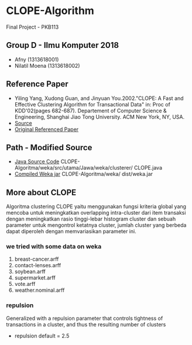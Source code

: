 # CLOPE-Algorithm
Final Project - PKB113

## Group D - Ilmu Komputer 2018 
* Afny (1313618001)
* Nilatil Moena (1313618002)

## Reference Paper
* Yiling Yang, Xudong Guan, and Jinyuan You.2002."CLOPE: A Fast and Effective Clustering Algorithm for Transactional Data" in: Proc of KDD'02(pages 682-687). Departement of Computer Science & Engineering, Shanghai Jiao Tong University. ACM  New York, NY, USA.
* [Source](https://citeseerx.ist.psu.edu/viewdoc/summary?doi=10.1.1.13.7142)
* [Original Referenced Paper](https://github.com/nilamoena/CLOPE-Algorithm/blob/master/Paper%20CLOPE.pdf)

## Path - Modified Source
* [Java Source Code](https://github.com/nilamoena/CLOPE-Algorithm/blob/master/weka/src/main/java/weka/clusterers/CLOPE.java) CLOPE-Algoritma/weka/src/utama/Jawa/weka/clusterer/ CLOPE.java
* [Compiled Weka jar](https://github.com/nilamoena/CLOPE-Algorithm/tree/master/weka/dist) CLOPE-Algoritma/weka/ dist/weka.jar

## More about CLOPE
Algoritma clustering CLOPE yaitu menggunakan fungsi kriteria global yang mencoba untuk meningkatkan overlapping intra-cluster dari item transaksi dengan meningkatkan rasio tinggi-lebar histogram cluster dan sebuah parameter untuk mengontrol ketatnya cluster, jumlah cluster yang berbeda dapat diperoleh dengan memvariasikan parameter ini.

### we tried with some data on weka
1. breast-cancer.arff
2. contact-lenses.arff
3. soybean.arff
4. supermarket.arff
5. vote.arff
6. weather.nominal.arff

### repulsion
Generalized with a repulsion parameter that controls tightness of transactions in a cluster, and thus the resulting number of clusters
* repulsion default = 2.5

